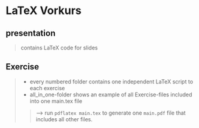 # LaTeX Vorkurs 

## presentation

> contains LaTeX code for slides

## Exercise

> * every numbered folder contains one independent LaTeX script to each exercise
> * all_in_one-folder shows an example of all Exercise-files included into one main.tex file 
>> --> run `pdflatex main.tex` to generate one `main.pdf` file that includes all other files.

